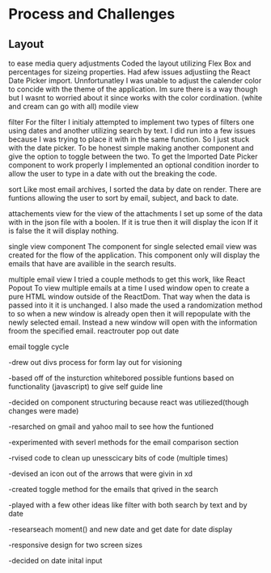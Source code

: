 # Process and Challenges

## Layout

to ease media query adjustments Coded the layout utilizing Flex Box and percentages for sizeing properties. Had afew issues adjustiing the React Date Picker import. Unnfortunatley I was unable to adjust the calender color to concide with the theme of the application. Im sure there is a way though but I wasnt to worried about it since works with the color cordination. (white and cream can go with all)
modile view

filter
For the filter I initialy attempted to implement two types of filters one using dates and another utilizing search by text. I did run into a few issues because I was trying to place it with in the same function. So I just stuck with the date picker. To be honest simple making another component and give the option to toggle between the two. To get the Imported Date Picker component to work properly I implemented an optional condition inorder to allow the user to type in a date with out the breaking the code.

sort
Like most email archives, I sorted the data by date on render. There are funtions allowing the user to sort by email, subject, and back to date.

attachements view
for the view of the attachments I set up some of the data with in the json file with a boolen. If it is true then it will display the icon If it is false the it will display nothing.

single view component
The component for single selected email view was created for the flow of the application. This component only will display the emails that have are availible in the search results.

multiple email view
I tried a couple methods to get this work, like React Popout
To view multiple emails at a time I used window open to create a pure HTML window outside of the ReactDom. That way when the data is passed into it it is unchanged. I also made the used a randomization method to so when a new window is already open then it will repopulate with the newly selected email. Instead a new window will open with the information froom the specified email.
reactrouter pop out
date

email toggle cycle

-drew out divs process for form lay out for visioning

-based off of the insturction whitebored possible funtions based on functionality (javascript) to give self guide line

-decided on component structuring because react was utiliezed(though changes were made)

-resarched on gmail and yahoo mail to see how the funtioned

-experimented with severl methods for the email comparison section

-rvised code to clean up unesscicary bits of code (multiple times)

-devised an icon out of the arrows that were givin in xd

-created toggle method for the emails that qrived in the search

-played with a few other ideas like filter with both search by text and by date

-researseach moment() and new date and get date for date display

-responsive design for two screen sizes

-decided on date inital input
